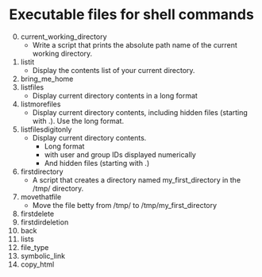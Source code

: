 # Executable files for shell commands
0. current_working_directory
   - Write a script that prints the absolute path name of the current working directory.
1. listit
   - Display the contents list of your current directory.
2. bring_me_home
3. listfiles
   - Display current directory contents in a long format
4. listmorefiles
   - Display current directory contents, including hidden files (starting with .). Use the long format.
5. listfilesdigitonly
   - Display current directory contents.
     - Long format
     - with user and group IDs displayed numerically
     - And hidden files (starting with .)
6. firstdirectory
   - A script that creates a directory named my_first_directory in the /tmp/ directory.
7. movethatfile
   - Move the file betty from /tmp/ to /tmp/my_first_directory
8. firstdelete
9. firstdirdeletion
10. back
11. lists
12. file_type
13. symbolic_link
14. copy_html

